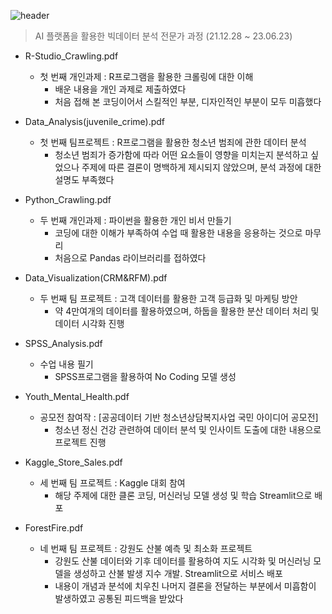![header][def]

[def]: https://capsule-render.vercel.app/api?type=waving&color=auto&height=300&section=header&text=%20Project&fontSize=90


> AI 플랫폼을 활용한 빅데이터 분석 전문가 과정 (21.12.28 ~ 23.06.23)
- R-Studio_Crawling.pdf
  - 첫 번째 개인과제 : R프로그램을 활용한 크롤링에 대한 이해
    - 배운 내용을 개인 과제로 제출하였다
    - 처음 접해 본 코딩이어서 스킬적인 부분, 디자인적인 부분이 모두 미흡했다

 
- Data_Analysis(juvenile_crime).pdf
  - 첫 번째 팀프로젝트 : R프로그램을 활용한 청소년 범죄에 관한 데이터 분석
    - 청소년 범죄가 증가함에 따라 어떤 요소들이 영향을 미치는지 분석하고 싶었으나 주제에 따른 결론이 명백하게 제시되지 않았으며, 분석 과정에 대한 설명도 부족했다


- Python_Crawling.pdf
  - 두 번째 개인과제 : 파이썬을 활용한 개인 비서 만들기
    - 코딩에 대한 이해가 부족하여 수업 때 활용한 내용을 응용하는 것으로 마무리
    - 처음으로 Pandas 라이브러리를 접하였다


- Data_Visualization(CRM&RFM).pdf
  - 두 번째 팀 프로젝트 : 고객 데이터를 활용한 고객 등급화 및 마케팅 방안
    - 약 4만여개의 데이터를 활용하였으며, 하둡을 활용한 분산 데이터 처리 및 데이터 시각화 진행


- SPSS_Analysis.pdf
  - 수업 내용 필기
    - SPSS프로그램을 활용하여 No Coding 모델 생성


- Youth_Mental_Health.pdf
  - 공모전 참여작 : [공공데이터 기반 청소년상담복지사업 국민 아이디어 공모전]
    - 청소년 정신 건강 관련하여 데이터 분석 및 인사이트 도출에 대한 내용으로 프로젝트 진행


- Kaggle_Store_Sales.pdf
  - 세 번째 팀 프로젝트 : Kaggle 대회 참여
    - 해당 주제에 대한 클론 코딩, 머신러닝 모델 생성 및 학습 Streamlit으로 배포


- ForestFire.pdf
  - 네 번째 팀 프로젝트 : 강원도 산불 예측 및 최소화 프로젝트
    - 강원도 산불 데이터와 기후 데이터를 활용하여 지도 시각화 및 머신러닝 모델을 생성하고 산불 발생 지수 개발. Streamlit으로 서비스 배포
    - 내용이 개념과 분석에 치우친 나머지 결론을 전달하는 부분에서 미흡함이 발생하였고 공통된 피드백을 받았다
